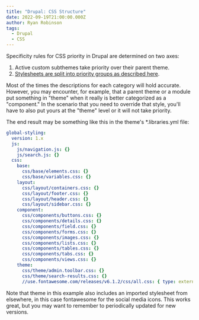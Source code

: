```yaml
---
title: "Drupal: CSS Structure"
date: 2022-09-19T21:00:00.000Z
author: Ryan Robinson
tags:
  - Drupal
  - CSS
---
```


Specificity rules for CSS priority in Drupal are determined on two axes:

1. Active custom subthemes take priority over their parent theme.
2. [Stylesheets are split into priority groups as described here](https://www.drupal.org/docs/develop/standards/css/css-file-organization-for-drupal-9).

Most of the times the descriptions for each category will hold accurate. However, you may encounter, for example, that a parent theme or a module put something in "theme" when it really is better categorized as a "component." In the scenario that you need to override that style, you'll have to also put yours at the "theme" level or it will not take priority.

The end result may be something like this in the theme's *.libraries.yml file:

```yml
global-styling:
  version: 1.x
  js:
    js/navigation.js: {}
    js/search.js: {}
  css:
    base:
      css/base/elements.css: {}
      css/base/variables.css: {}
    layout:
      css/layout/containers.css: {}
      css/layout/footer.css: {}
      css/layout/header.css: {}
      css/layout/sidebar.css: {}
    component:
      css/components/buttons.css: {}
      css/components/details.css: {}
      css/components/field.css: {}
      css/components/forms.css: {}
      css/components/images.css: {}
      css/components/lists.css: {}
      css/components/tables.css: {}
      css/components/tabs.css: {}
      css/components/views.css: {}
    theme:
      css/theme/admin.toolbar.css: {}
      css/theme/search-results.css: {}
      //use.fontawesome.com/releases/v6.1.2/css/all.css: { type: external }
```

Note that theme in this example also includes an imported stylesheet from elsewhere, in this case fontawesome for the social media icons. This works great, but you may want to remember to periodically updated for new versions.
